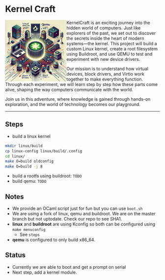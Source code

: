 # Kernel Craft

<img align="left" src="images/kernelcraft.png" alt="KernelCraft Project Illustration" width="200"/>

KernelCraft is an exciting journey into the hidden world of computers. Just like explorers of the past, we set out to discover the secrets inside the heart of modern systems—the kernel. This project will build a custom Linux kernel, create a root filesystem using Buildroot, and use QEMU to test and experiment with new device drivers.

Our mission is to understand how virtual devices, block drivers, and Virtio work together to make everything function. Through each experiment, we will learn step by step how these parts come alive, shaping the way computers communicate with the world.

Join us in this adventure, where knowledge is gained through hands-on exploration, and the world of technology becomes our playground.

---

## Steps
- build a linux kernel
```bash
mkdir linux/build
cp linux-config linux/build/.config
cd linux/
make O=build oldconfig
make O=build -j 8
```
- build a rootfs using buildroot: `TODO`
- build qemu: `TODO`

## Notes

- We provide an OCaml script just for fun but you can use `boot.sh`
- We are using a fork of linux, qemu and buildroot. We are on the master branch
but not uptodate. Check our repo to see SHA1.
- **linux** and **buildroot** are using Kconfig so both can be configured using `make menuconfig`
    - See `steps`
- **qemu** is configured to only build x86_64.

## Status

- Currently we are able to boot and get a prompt on serial
- Next step, add a kernel module.
